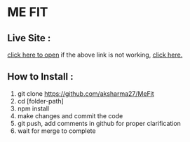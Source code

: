 # ME FIT

## Live Site : 
[click here to open](https://me-fit-xi.vercel.app/)
if the above link is not working, [click here.](fit-me-gym.netlify.app)
## How to Install : 
1) git clone https://github.com/aksharma27/MeFit
2) cd [folder-path]
3) npm install
4) make changes and commit the code
5) git push, add comments in github for proper clarification
6) wait for merge to complete
